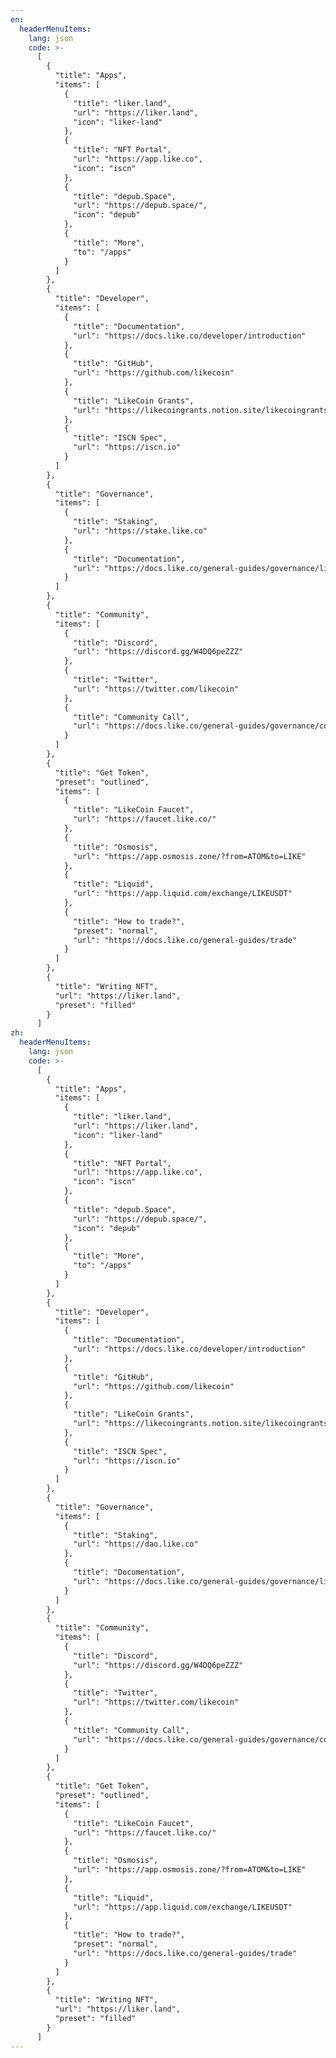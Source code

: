 ```yaml
---
en:
  headerMenuItems:
    lang: json
    code: >-
      [
        {
          "title": "Apps",
          "items": [
            {
              "title": "liker.land",
              "url": "https://liker.land",
              "icon": "liker-land"
            },
            {
              "title": "NFT Portal",
              "url": "https://app.like.co",
              "icon": "iscn"
            },
            {
              "title": "depub.Space",
              "url": "https://depub.space/",
              "icon": "depub"
            },
            {
              "title": "More",
              "to": "/apps"
            }
          ]
        },
        {
          "title": "Developer",
          "items": [
            {
              "title": "Documentation",
              "url": "https://docs.like.co/developer/introduction"
            },
            {
              "title": "GitHub",
              "url": "https://github.com/likecoin"
            },
            {
              "title": "LikeCoin Grants",
              "url": "https://likecoingrants.notion.site/likecoingrants/MainPage-32d790bb3d3b4b6ea9832dc0fe8bda62"
            },
            {
              "title": "ISCN Spec",
              "url": "https://iscn.io"
            }
          ]
        },
        {
          "title": "Governance",
          "items": [
            {
              "title": "Staking",
              "url": "https://stake.like.co"
            },
            {
              "title": "Documentation",
              "url": "https://docs.like.co/general-guides/governance/liquid-democracy"
            }
          ]
        },
        {
          "title": "Community",
          "items": [
            {
              "title": "Discord",
              "url": "https://discord.gg/W4DQ6peZZZ"
            },
            {
              "title": "Twitter",
              "url": "https://twitter.com/likecoin"
            },
            {
              "title": "Community Call",
              "url": "https://docs.like.co/general-guides/governance/community-call"
            }
          ]
        },
        {
          "title": "Get Token",
          "preset": "outlined",
          "items": [
            {
              "title": "LikeCoin Faucet",
              "url": "https://faucet.like.co/"
            },
            {
              "title": "Osmosis",
              "url": "https://app.osmosis.zone/?from=ATOM&to=LIKE"
            },
            {
              "title": "Liquid",
              "url": "https://app.liquid.com/exchange/LIKEUSDT"
            },
            {
              "title": "How to trade?",
              "preset": "normal",
              "url": "https://docs.like.co/general-guides/trade"
            }
          ]
        },
        {
          "title": "Writing NFT",
          "url": "https://liker.land",
          "preset": "filled"
        }
      ]
zh:
  headerMenuItems:
    lang: json
    code: >-
      [
        {
          "title": "Apps",
          "items": [
            {
              "title": "liker.land",
              "url": "https://liker.land",
              "icon": "liker-land"
            },
            {
              "title": "NFT Portal",
              "url": "https://app.like.co",
              "icon": "iscn"
            },
            {
              "title": "depub.Space",
              "url": "https://depub.space/",
              "icon": "depub"
            },
            {
              "title": "More",
              "to": "/apps"
            }
          ]
        },
        {
          "title": "Developer",
          "items": [
            {
              "title": "Documentation",
              "url": "https://docs.like.co/developer/introduction"
            },
            {
              "title": "GitHub",
              "url": "https://github.com/likecoin"
            },
            {
              "title": "LikeCoin Grants",
              "url": "https://likecoingrants.notion.site/likecoingrants/MainPage-32d790bb3d3b4b6ea9832dc0fe8bda62"
            },
            {
              "title": "ISCN Spec",
              "url": "https://iscn.io"
            }
          ]
        },
        {
          "title": "Governance",
          "items": [
            {
              "title": "Staking",
              "url": "https://dao.like.co"
            },
            {
              "title": "Documentation",
              "url": "https://docs.like.co/general-guides/governance/liquid-democracy"
            }
          ]
        },
        {
          "title": "Community",
          "items": [
            {
              "title": "Discord",
              "url": "https://discord.gg/W4DQ6peZZZ"
            },
            {
              "title": "Twitter",
              "url": "https://twitter.com/likecoin"
            },
            {
              "title": "Community Call",
              "url": "https://docs.like.co/general-guides/governance/community-call"
            }
          ]
        },
        {
          "title": "Get Token",
          "preset": "outlined",
          "items": [
            {
              "title": "LikeCoin Faucet",
              "url": "https://faucet.like.co/"
            },
            {
              "title": "Osmosis",
              "url": "https://app.osmosis.zone/?from=ATOM&to=LIKE"
            },
            {
              "title": "Liquid",
              "url": "https://app.liquid.com/exchange/LIKEUSDT"
            },
            {
              "title": "How to trade?",
              "preset": "normal",
              "url": "https://docs.like.co/general-guides/trade"
            }
          ]
        },
        {
          "title": "Writing NFT",
          "url": "https://liker.land",
          "preset": "filled"
        }
      ]
---
```


